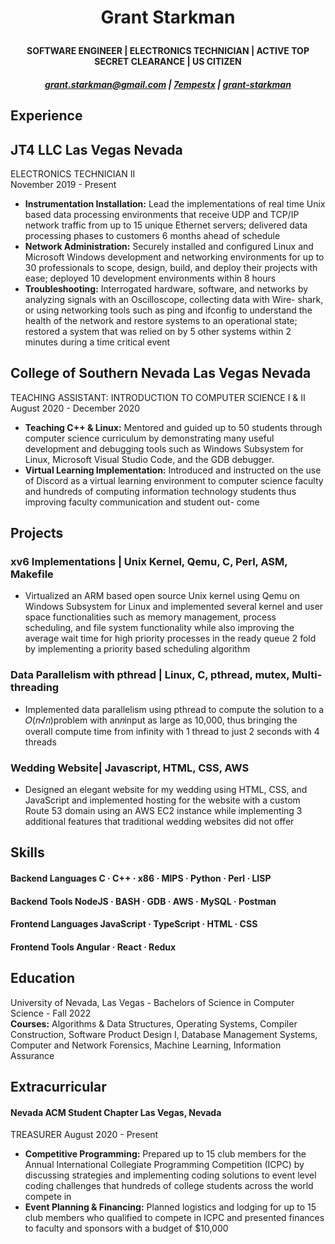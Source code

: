 # <p align="center">Grant Starkman
#### <p align="center">SOFTWARE ENGINEER | ELECTRONICS TECHNICIAN | ACTIVE TOP SECRET CLEARANCE | US CITIZEN
##### <p align="center">grant.starkman@gmail.com | [7empestx](https://github.com/7empestx) | [grant-starkman](https://www.linkedin.com/in/grant-starkman/)

## Experience

## JT4 LLC Las Vegas Nevada
ELECTRONICS TECHNICIAN II\
November 2019 - Present
- **Instrumentation Installation:** Lead the implementations of real time Unix based data processing environments that receive UDP and
    TCP/IP network traffic from up to 15 unique Ethernet servers; delivered data processing phases to customers 6 months ahead of schedule
- **Network Administration:** Securely installed and configured Linux and Microsoft Windows development and networking environments
    for up to 30 professionals to scope, design, build, and deploy their projects with ease; deployed 10 development environments within
    8 hours
- **Troubleshooting:** Interrogated hardware, software, and networks by analyzing signals with an Oscilloscope, collecting data with Wire-
    shark, or using networking tools such as ping and ifconfig to understand the health of the network and restore systems to an operational
    state; restored a system that was relied on by 5 other systems within 2 minutes during a time critical event

## College of Southern Nevada Las Vegas Nevada
TEACHING ASSISTANT: INTRODUCTION TO COMPUTER SCIENCE I & II\
August 2020 - December 2020
- **Teaching C++ & Linux:** Mentored and guided up to 50 students through computer science curriculum by demonstrating many useful
    development and debugging tools such as Windows Subsystem for Linux, Microsoft Visual Studio Code, and the GDB debugger.
- **Virtual Learning Implementation:** Introduced and instructed on the use of Discord as a virtual learning environment to computer
    science faculty and hundreds of computing information technology students thus improving faculty communication and student out-
    come

## Projects

### xv6 Implementations | Unix Kernel, Qemu, C, Perl, ASM, Makefile
- Virtualized an ARM based open source Unix kernel using Qemu on Windows Subsystem for Linux and implemented several kernel and
    user space functionalities such as memory management, process scheduling, and file system functionality while also improving the
    average wait time for high priority processes in the ready queue 2 fold by implementing a priority based scheduling algorithm

### Data Parallelism with pthread | Linux, C, pthread, mutex, Multi-threading
- Implemented data parallelism using pthread to compute the solution to a 𝑂(𝑛√𝑛)problem with an𝑛input as large as 10,000, thus bringing the overall compute time from infinity with 1 thread to just 2 seconds with 4 threads

### Wedding Website| Javascript, HTML, CSS, AWS
- Designed an elegant website for my wedding using HTML, CSS, and JavaScript and implemented hosting for the website with a custom
    Route 53 domain using an AWS EC2 instance while implementing 3 additional features that traditional wedding websites did not offer

## Skills

#### Backend Languages C · C++ · x86 · MIPS · Python · Perl · LISP

#### Backend Tools NodeJS · BASH · GDB · AWS · MySQL · Postman

#### Frontend Languages JavaScript · TypeScript · HTML · CSS

#### Frontend Tools Angular · React · Redux

## Education
University of Nevada, Las Vegas - Bachelors of Science in Computer Science - Fall 2022\
**Courses:** Algorithms & Data Structures, Operating Systems, Compiler Construction, Software Product Design I, Database Management
Systems, Computer and Network Forensics, Machine Learning, Information Assurance

## Extracurricular
#### Nevada ACM Student Chapter Las Vegas, Nevada
TREASURER August 2020 - Present
- **Competitive Programming:** Prepared up to 15 club members for the Annual International Collegiate Programming Competition (ICPC)
    by discussing strategies and implementing coding solutions to event level coding challenges that hundreds of college students across
    the world compete in
- **Event Planning & Financing:** Planned logistics and lodging for up to 15 club members who qualified to compete in ICPC and presented
    finances to faculty and sponsors with a budget of $10,000
